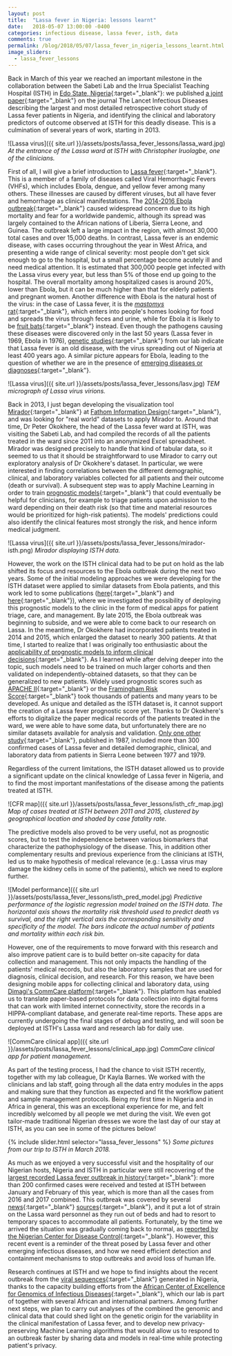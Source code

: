 ```yaml
---
layout: post
title:  "Lassa fever in Nigeria: lessons learnt"
date:   2018-05-07 13:00:00 -0400
categories: infectious disease, lassa fever, isth, data
comments: true
permalink: /blog/2018/05/07/lassa_fever_in_nigeria_lessons_learnt.html
image_sliders:
  - lassa_fever_lessons
---
```


Back in March of this year we reached an important milestone in the collaboration between the Sabeti Lab and the Irrua Specialist Teaching Hospital (ISTH) in [Edo State, Nigeria](https://goo.gl/maps/n5D8dM2tCZ62){:target="_blank"}: we published [a joint paper](https://www.thelancet.com/journals/laninf/article/PIIS1473-3099(18)30121-X/fulltext){:target="_blank"} on the journal The Lancet Infectious Diseases describing the largest and most detailed retrospective cohort study of Lassa fever patients in Nigeria, and identifying the clinical and laboratory predictors of outcome observed at ISTH for this deadly disease. This is a culmination of several years of work, starting in 2013.

![Lassa virus]({{ site.url }}/assets/posts/lassa_fever_lessons/lassa_ward.jpg)
*At the entrance of the Lassa ward at ISTH with Christopher Iruolagbe, one of the clinicians.*

First of all, I will give a brief introduction to [Lassa fever](https://www.cdc.gov/vhf/lassa/index.html){:target="_blank"}. This is a member of a family of diseases called Viral Hemorrhagic Fevers (VHFs), which includes Ebola, dengue, and yellow fever among many others. These illnesses are caused by different viruses, but all have fever and hemorrhage as clinical manifestations. The [2014-2016 Ebola outbreak](https://www.cdc.gov/vhf/ebola/outbreaks/2014-west-africa/index.html){:target="_blank"} caused widespread concern due to its high mortality and fear for a worldwide pandemic, although its spread was largely contained to the African nations of Liberia, Sierra Leone, and Guinea. The outbreak left a large impact in the region, with almost 30,000 total cases and over 15,000 deaths. In contrast, Lassa fever is an endemic disease, with cases occurring throughout the year in West Africa, and presenting a wide range of clinical severity: most people don't get sick enough to go to the hospital, but a small percentage become acutely ill and need medical attention. It is estimated that 300,000 people get infected with the Lassa virus every year, but less than 5% of those end up going to the hospital. The overall mortality among hospitalized cases is around 20%, lower than Ebola, but it can be much higher than that for elderly patients and pregnant women. Another difference with Ebola is the natural host of the virus: in the case of Lassa fever, it is the [_mastomys_ rat](https://www.inaturalist.org/taxa/45326-Mastomys-natalensis){:target="_blank"}, which enters into people's homes looking for food and spreads the virus through feces and urine, while for Ebola it is likely to be [fruit bats](https://news.nationalgeographic.com/news/2005/11/1130_051130_ebolabathost.html){:target="_blank"} instead. Even though the pathogens causing these diseases were discovered only in the last 50 years (Lassa fever in 1969, Ebola in 1976), [genetic studies](https://linkinghub.elsevier.com/retrieve/pii/S0092-8674(15)00897-1){:target="_blank"} from our lab indicate that Lassa fever is an old disease, with the virus spreading out of Nigeria at least 400 years ago. A similar picture appears for Ebola, leading to the question of whether we are in the presence of [emerging diseases or diagnoses](https://science.sciencemag.org/content/338/6108/750.long){:target="_blank"}.

![Lassa virus]({{ site.url }}/assets/posts/lassa_fever_lessons/lasv.jpg)
*TEM micrograph of Lassa virus virions.*

Back in 2013, I just began developing the visualization tool [Mirador](https://fathom.info/mirador/){:target="_blank"} at [Fathom Information Design](https://fathom.info/){:target="_blank"}, and was looking for "real world" datasets to apply Mirador to. Around that time, Dr Peter Okokhere, the head of the Lassa fever ward at ISTH, was visiting the Sabeti Lab, and had compiled the records of all the patients treated in the ward since 2011 into an anonymized Excel spreadsheet. Mirador was designed precisely to handle that kind of tabular data, so it seemed to us that it should be straightforward to use Mirador to carry out exploratory analysis of Dr Okokhere's dataset. In particular, we were interested in finding correlations between the different demographic, clinical, and laboratory variables collected for all patients and their outcome (death or survival). A subsequent step was to apply Machine Learning in order to train [prognostic models](https://www.bmj.com/content/338/bmj.b375){:target="_blank"} that could eventually be helpful for clinicians, for example to triage patients upon admission to the ward depending on their death risk (so that time and material resources would be prioritized for high-risk patients). The models' predictions could also identify the clinical features most strongly the risk, and hence inform medical judgment.

![Lassa virus]({{ site.url }}/assets/posts/lassa_fever_lessons/mirador-isth.png)
*Mirador displaying ISTH data.*

However, the work on the ISTH clinical data had to be put on hold as the lab shifted its focus and resources to the Ebola outbreak during the next two years. Some of the initial modeling approaches we were developing for the ISTH dataset were applied to similar datasets from Ebola patients, and this work led to some publications ([here](https://journals.plos.org/plosntds/article?id=10.1371/journal.pntd.0004549){:target="_blank"} and [here](https://biorxiv.org/cgi/content/short/294587v3){:target="_blank"}), where we investigated the possibility of deploying this prognostic models to the clinic in the form of medical apps for patient triage, care, and management. By late 2015, the Ebola outbreak was beginning to subside, and we were able to come back to our research on Lassa. In the meantime, Dr Okokhere had incorporated patients treated in 2014 and 2015, which enlarged the dataset to nearly 300 patients. At that time, I started to realize that I was originally too enthusiastic about the [applicability of prognostic models to inform clinical decisions](https://www.bmj.com/content/338/bmj.b606){:target="_blank"}. As I learned while after delving deeper into the topic, such models need to be trained on much larger cohorts and then validated on independently-obtained datasets, so that they can be generalized to new patients. Widely used prognostic scores such as [APACHE II](https://www.mdcalc.com/apache-ii-score){:target="_blank"} or the [Framingham Risk Score](https://www.mdcalc.com/framingham-coronary-heart-disease-risk-score){:target="_blank"} took thousands of patients and many years to be developed. As unique and detailed as the ISTH dataset is, it cannot support the creation of a Lassa fever prognostic score yet. Thanks to Dr Okokhere's efforts to digitalize the paper medical records of the patients treated in the ward, we were able to have some data, but unfortunately there are no similar datasets available for analysis and validation. [Only one other study](https://academic.oup.com/jid/article-abstract/155/3/445/851520){:target="_blank"}, published in 1987, included more than 300 confirmed cases of Lassa fever and detailed demographic, clinical, and laboratory data from patients in Sierra Leone between 1977 and 1979.

Regardless of the current limitations, the ISTH dataset allowed us to provide a significant update on the clinical knowledge of Lassa fever in Nigeria, and to find the most important manifestations of the disease among the patients treated at ISTH.

![CFR map]({{ site.url }}/assets/posts/lassa_fever_lessons/isth_cfr_map.jpg)
*Map of cases treated at ISTH between 2011 and 2015, clustered by geographical location and shaded by case fatality rate.*

The predictive models also proved to be very useful, not as prognostic scores, but to test the independence between various biomarkers that characterize the pathophysiology of the disease. This, in addition other complementary results and previous experience from the clinicians at ISTH, led us to make hypothesis of medical relevance (e.g.: Lassa virus may damage the kidney cells in some of the patients), which we need to explore further.

![Model performance]({{ site.url }}/assets/posts/lassa_fever_lessons/isth_pred_model.jpg)
*Predictive performance of the logistic regression model trained on the ISTH data. The horizontal axis shows the mortality risk threshold used to predict death vs survival, and the right vertical axis the corresponding sensitivity and specificity of the model. The bars indicate the actual number of patients and mortality within each risk bin.*

However, one of the requirements to move forward with this research and also improve patient care is to build better on-site capacity for data collection and management. This not only impacts the handling of the patients' medical records, but also the laboratory samples that are used for diagnosis, clinical decision, and research. For this reason, we have been designing mobile apps for collecting clinical and laboratory data, using [Dimagi's CommCare platform](https://www.dimagi.com/commcare/){:target="_blank"}. This platform has enabled us to translate paper-based protocols for data collection into digital forms that can work with limited internet connectivity, store the records in a HIPPA-compliant database, and generate real-time reports. These apps are currently undergoing the final stages of debug and testing, and will soon be deployed at ISTH's Lassa ward and research lab for daily use.

![CommCare clinical app]({{ site.url }}/assets/posts/lassa_fever_lessons/clinical_app.jpg)
*CommCare clinical app for patient management.*

As part of the testing process, I had the chance to visit ISTH recently, together with my lab colleague, Dr Kayla Barnes. We worked with the clinicians and lab staff, going through all the data entry modules in the apps and making sure that they function as expected and fit the workflow patient and sample management protocols. Being my first time in Nigeria and in Africa in general, this was an exceptional experience for me, and felt incredibly welcomed by all people we met during the visit. We even got tailor-made traditional Nigerian dresses we wore the last day of our stay at ISTH, as you can see in some of the pictures below!

{% include slider.html selector="lassa_fever_lessons" %}
*Some pictures from our trip to ISTH in March 2018.*

As much as we enjoyed a very successful visit and the hospitality of our Nigerian hosts, Nigeria and ISTH in particular were still recovering of the [largest recorded Lassa fever outbreak in history](https://www.nature.com/articles/d41586-018-03171-y){:target="_blank"}: more than 200 confirmed cases were received and tested at ISTH between January and February of this year, which is more than all the cases from 2016 and 2017 combined. This outbreak was covered by several [news](https://www.bbc.com/news/world-africa-43211086){:target="_blank"} [sources](https://www.npr.org/sections/goatsandsoda/2018/03/19/587603462/nigeria-faces-mystiifying-spike-in-deadly-lassa-fever){:target="_blank"}, and it put a lot of strain on the Lassa ward personnel as they run out of beds and had to resort to temporary spaces to accommodate all patients. Fortunately, by the time we arrived the situation was gradually coming back to normal, as [reported by the Nigerian Center for Disease Control](https://www.ncdc.gov.ng/diseases/sitreps/?cat=5&name=An%20update%20of%20Lassa%20fever%20outbreak%20in%20Nigeria){:target="_blank"}. However, this recent event is a reminder of the threat posed by Lassa fever and other emerging infectious diseases, and how we need efficient detection and containment mechanisms to stop outbreaks and avoid loss of human life.

Research continues at ISTH and we hope to find insights about the recent outbreak from the [viral sequences](https://virological.org/t/new-lassa-virus-genomes-from-nigeria-2015-2016/191){:target="_blank"} generated in Nigeria, thanks to the capacity building efforts from the [African Center of Excellence for Genomics of Infectious Diseases](https://acegid.org/){:target="_blank"}, which our lab is part of together with several African and international partners. Among further next steps, we plan to carry out analyses of the combined the genomic and clinical data that could shed light on the genetic origin for the variability in the clinical manifestation of Lassa fever, and to develop new privacy-preserving Machine Learning algorithms that would allow us to respond to an outbreak faster by sharing data and models in real-time while protecting patient's privacy.
